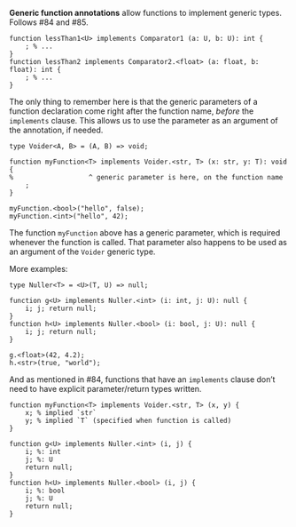 **Generic function annotations** allow functions to implement generic types. Follows #84 and #85.

```cp
function lessThan1<U> implements Comparator1 (a: U, b: U): int {
	; % ...
}
function lessThan2 implements Comparator2.<float> (a: float, b: float): int {
	; % ...
}
```

The only thing to remember here is that the generic parameters of a function declaration come right after the function name, *before* the `implements` clause. This allows us to use the parameter as an argument of the annotation, if needed.
```cp
type Voider<A, B> = (A, B) => void;

function myFunction<T> implements Voider.<str, T> (x: str, y: T): void {
%                   ^ generic parameter is here, on the function name
	;
}

myFunction.<bool>("hello", false);
myFunction.<int>("hello", 42);
```
The function `myFunction` above has a generic parameter, which is required whenever the function is called. That parameter also happens to be used as an argument of the `Voider` generic type.

More examples:
```cp
type Nuller<T> = <U>(T, U) => null;

function g<U> implements Nuller.<int> (i: int, j: U): null {
	i; j; return null;
}
function h<U> implements Nuller.<bool> (i: bool, j: U): null {
	i; j; return null;
}

g.<float>(42, 4.2);
h.<str>(true, "world");
```

And as mentioned in #84, functions that have an `implements` clause don’t need to have explicit parameter/return types written.
```cp
function myFunction<T> implements Voider.<str, T> (x, y) {
	x; % implied `str`
	y; % implied `T` (specified when function is called)
}

function g<U> implements Nuller.<int> (i, j) {
	i; %: int
	j; %: U
	return null;
}
function h<U> implements Nuller.<bool> (i, j) {
	i; %: bool
	j; %: U
	return null;
}
```
